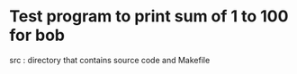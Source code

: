 # Test program to print sum of 1 to 100 for bob

src : directory that contains source code and Makefile
